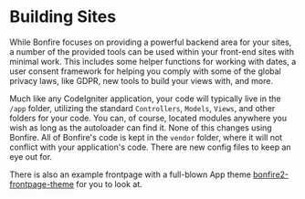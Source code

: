# Building Sites

While Bonfire focuses on providing a powerful backend area for your sites, a number of the provided tools can 
be used within your front-end sites with minimal work. This includes some helper functions for working with dates, 
a user consent framework for helping you comply with some of the global privacy laws, like GDPR, new tools to build
your views with, and more. 

Much like any CodeIgniter application, your code will typically live in the `/app` folder, utilizing the standard
`Controllers`, `Models`, `Views`, and other folders for your code. You can, of course, located modules anywhere you
wish as long as the autoloader can find it. None of this changes using Bonfire. All of Bonfire's code is kept 
in the `vendor` folder, where it will not conflict with your application's code. There are new config files to 
keep an eye out for.

There is also an example frontpage with a full-blown App theme [bonfire2-frontpage-theme](https://github.com/dgvirtual/bonfire2-frontpage-theme)
for you to look at.

